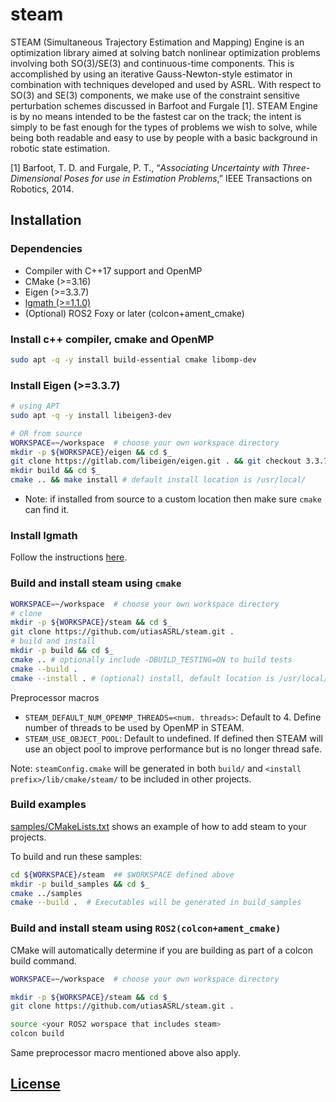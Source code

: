 # steam

STEAM (Simultaneous Trajectory Estimation and Mapping) Engine is an optimization library aimed at solving batch nonlinear optimization problems involving both SO(3)/SE(3) and continuous-time components. This is accomplished by using an iterative Gauss-Newton-style estimator in combination with techniques developed and used by ASRL. With respect to SO(3) and SE(3) components, we make use of the constraint sensitive perturbation schemes discussed in Barfoot and Furgale [1]. STEAM Engine is by no means intended to be the fastest car on the track; the intent is simply to be fast enough for the types of problems we wish to solve, while being both readable and easy to use by people with a basic background in robotic state estimation.

[1] Barfoot, T. D. and Furgale, P. T., “_Associating Uncertainty with Three-Dimensional Poses for use in Estimation Problems_,” IEEE Transactions on Robotics, 2014.

## Installation

### Dependencies

- Compiler with C++17 support and OpenMP
- CMake (>=3.16)
- Eigen (>=3.3.7)
- [lgmath (>=1.1.0)](https://github.com/utiasASRL/lgmath.git)
- (Optional) ROS2 Foxy or later (colcon+ament_cmake)

### Install c++ compiler, cmake and OpenMP

```bash
sudo apt -q -y install build-essential cmake libomp-dev
```

### Install Eigen (>=3.3.7)

```bash
# using APT
sudo apt -q -y install libeigen3-dev

# OR from source
WORKSPACE=~/workspace  # choose your own workspace directory
mkdir -p ${WORKSPACE}/eigen && cd $_
git clone https://gitlab.com/libeigen/eigen.git . && git checkout 3.3.7
mkdir build && cd $_
cmake .. && make install # default install location is /usr/local/
```

- Note: if installed from source to a custom location then make sure `cmake` can find it.

### Install lgmath

Follow the instructions [here](https://github.com/utiasASRL/lgmath.git).

### Build and install steam using `cmake`

```bash
WORKSPACE=~/workspace  # choose your own workspace directory
# clone
mkdir -p ${WORKSPACE}/steam && cd $_
git clone https://github.com/utiasASRL/steam.git .
# build and install
mkdir -p build && cd $_
cmake .. # optionally include -DBUILD_TESTING=ON to build tests
cmake --build .
cmake --install . # (optional) install, default location is /usr/local/
```

Preprocessor macros

- `STEAM_DEFAULT_NUM_OPENMP_THREADS=<num. threads>`: Default to 4. Define number of threads to be used by OpenMP in STEAM.
- `STEAM_USE_OBJECT_POOL`: Default to undefined. If defined then STEAM will use an object pool to improve performance but is no longer thread safe.

Note: `steamConfig.cmake` will be generated in both `build/` and `<install prefix>/lib/cmake/steam/` to be included in other projects.

### Build examples

[samples/CMakeLists.txt](./samples/CMakeLists.txt) shows an example of how to add steam to your projects.

To build and run these samples:

```bash
cd ${WORKSPACE}/steam  ## $WORKSPACE defined above
mkdir -p build_samples && cd $_
cmake ../samples
cmake --build .  # Executables will be generated in build_samples
```

### Build and install steam using `ROS2(colcon+ament_cmake)`

CMake will automatically determine if you are building as part of a colcon build command.

```bash
WORKSPACE=~/workspace  # choose your own workspace directory

mkdir -p ${WORKSPACE}/steam && cd $_
git clone https://github.com/utiasASRL/steam.git .

source <your ROS2 worspace that includes steam>
colcon build
```

Same preprocessor macro mentioned above also apply.

## [License](./LICENSE)
